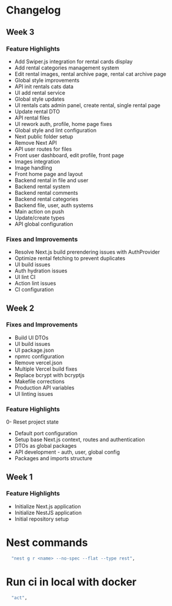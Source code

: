 # Changelog

## Week 3

### Feature Highlights

- Add Swiper.js integration for rental cards display
- Add rental categories management system
- Edit rental images, rental archive page, rental cat archive page
- Global style improvements
- API init rentals cats data
- UI add rental service
- Global style updates
- UI rentals cats admin panel, create rental, single rental page
- Update rental DTO
- API rental files
- UI rework auth, profile, home page fixes
- Global style and lint configuration
- Next public folder setup
- Remove Next API
- API user routes for files
- Front user dashboard, edit profile, front page
- Images integration
- Image handling
- Front home page and layout
- Backend rental in file and user
- Backend rental system
- Backend rental comments
- Backend rental categories
- Backend file, user, auth systems
- Main action on push
- Update/create types
- API global configuration

### Fixes and Improvements

- Resolve Next.js build prerendering issues with AuthProvider
- Optimize rental fetching to prevent duplicates
- UI build issues
- Auth hydration issues
- UI lint CI
- Action lint issues
- CI configuration

## Week 2

### Fixes and Improvements

- Build UI DTOs
- UI build issues
- UI package.json
- npmrc configuration
- Remove vercel.json
- Multiple Vercel build fixes
- Replace bcrypt with bcryptjs
- Makefile corrections
- Production API variables
- UI linting issues

### Feature Highlights

0- Reset project state

- Default port configuration
- Setup base Next.js context, routes and authentication
- DTOs as global packages
- API development - auth, user, global config
- Packages and imports structure

## Week 1

### Feature Highlights

- Initialize Next.js application
- Initialize NestJS application
- Initial repository setup

# Nest commands

```bash
  "nest g r <name> --no-spec --flat --type rest",
```

# Run ci in local with docker

```bash
  "act",
```
